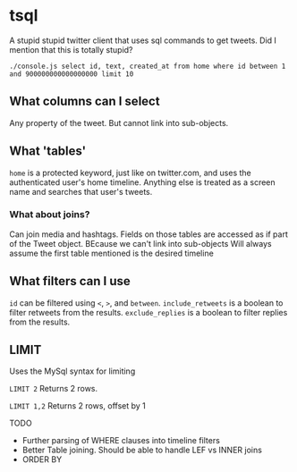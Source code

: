 # tsql
A stupid stupid twitter client that uses sql commands to get tweets. Did I mention that this is totally stupid?

`./console.js select id, text, created_at from home where id between 1 and 900000000000000000 limit 10`

## What columns can I select
Any property of the tweet. But cannot link into sub-objects.

## What 'tables'
`home` is a protected keyword, just like on twitter.com, and uses the authenticated user's home timeline.
Anything else is treated as a screen name and searches that user's tweets.

### What about joins?
Can join media and hashtags. Fields on those tables are accessed as if part of the Tweet object. BEcause we can't link into sub-objects
Will always assume the first table mentioned is the desired timeline

## What filters can I use
`id` can be filtered using `<`, `>`, and `between`.
`include_retweets` is a boolean to filter retweets from the results.
`exclude_replies` is a boolean to filter replies from the results.

## LIMIT
Uses the MySql syntax for limiting

`LIMIT 2`
Returns 2 rows.

`LIMIT 1,2`
Returns 2 rows, offset by 1

TODO
* Further parsing of WHERE clauses into timeline filters
* Better Table joining. Should be able to handle LEF vs INNER joins
* ORDER BY
